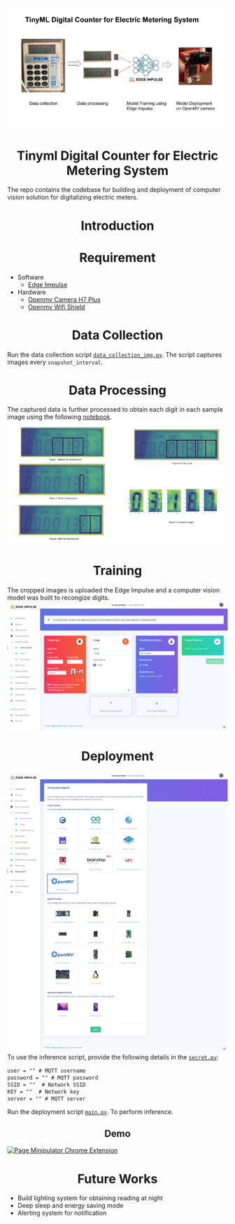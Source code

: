 ![alt workflow](assets/smart_meter_tinyML.jpg)

# <center> Tinyml Digital Counter for Electric Metering System </center>
 The repo contains the codebase for building and deployment of computer vision solution for digitalizing electric meters. 

# <center> Introduction </center>


# <center> Requirement </center>
 - Software 
    - [Edge Impulse](edgeimpulse.com)  
 - Hardware 
    - [Openmv Camera H7 Plus](https://openmv.io/collections/products/products/openmv-cam-h7-plus)
    - [Openmv Wifi Shield](https://openmv.io/collections/products/products/wifi-shield-1)

# <center>Data Collection </center>
Run the data collection script [`data_collection_img.py`](https://github.com/gigwegbe/tinyml-digital-counter-for-metering/blob/main/prototype/data_collection_img.py). The script captures images every `snapshot_interval`.  

# <center>Data Processing</center>
The captured data is further processed to obtain each digit in each sample image using the following [notebook](https://github.com/gigwegbe/tinyml-digital-counter-for-metering/blob/main/notebook/draw_digit_with_perpective_transform_crop_save_image.ipynb).
![alt workflow](assets/tinyml_img_processing.png)
# <center> Training </center>
The cropped images is uploaded the Edge Impulse and a computer vision model was built to recongize digits. 
![alt workflow](assets/model_training_details_before.png)

# <center> Deployment </center>
![alt workflow](assets/tinyml_deployment.png)
To use the inference script, provide  the following details in the [`secret.py`](https://github.com/gigwegbe/tinyml-digital-counter-for-metering/blob/main/prototype/secret.py): 
```
user = "" # MQTT username 
password = "" # MQTT password
SSID = ""  # Network SSID
KEY = ""  # Network key
server = "" # MQTT server
```
Run the deployment script [`main.py`](https://github.com/gigwegbe/tinyml-digital-counter-for-metering/blob/main/prototype/main.py). To perform inference. 
## <center> Demo </center>


[![Page Minipulator Chrome Extension](https://i.imgur.com/1RNxxw6.png)](https://www.youtube.com/watch?v=Ymdig18wVlM "Page Minipulator - Chrome Extension")


# <center> Future Works </center>
- Build lighting system for obtaining reading at night
- Deep sleep and energy saving mode
- Alerting system for notification
